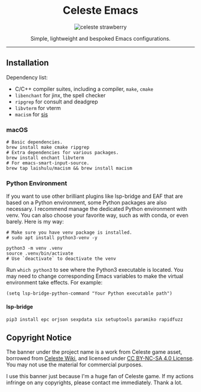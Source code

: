 <div align="center">

# Celeste Emacs

<img src="https://static.miraheze.org/celestewiki/a/ac/Strawberry_flap.gif" alt="celeste strawberry"/>

Simple, lightweight and bespoked Emacs configurations.

</div>

---

## Installation

Dependency list:

- C/C++ compiler suites, including a compiler, `make`, `cmake`
- `libenchant` for jinx, the spell checker
- `ripgrep` for consult and deadgrep
- `libvterm` for vterm
- `macism` for [sis](https://github.com/laishulu/emacs-smart-input-source)

### macOS

``` shell
# Basic dependencies.
brew install make cmake ripgrep
# Extra dependencies for various packages.
brew install enchant libvterm
# For emacs-smart-input-source.
brew tap laishulu/macism && brew install macism
```

### Python Environment

If you want to use other brilliant plugins like lsp-bridge and EAF that are
based on a Python environment, some Python packages are also necessary. I
recommend manage the dedicated Python environment with venv. You can also choose
your favorite way, such as with conda, or even barely. Here is my way:

``` shell
# Make sure you have venv package is installed.
# sudo apt install python3-venv -y

python3 -m venv .venv
source .venv/bin/activate
# Use `deactivate` to deactivate the venv
```

Run `which python3` to see where the Python3 executable is located. You may need
to change corresponding Emacs variables to make the virtual environment take
effects. For example:

``` emacs-lisp
(setq lsp-bridge-python-command "Your Python executable path")
```

#### lsp-bridge

``` shell
pip3 install epc orjson sexpdata six setuptools paramiko rapidfuzz
```

## Copyright Notice

The banner under the project name is a work from Celeste game asset, borrowed
from [Celeste Wiki](https://github.com/laishulu/emacs-smart-input-source), and
licensed under [CC BY-NC-SA 4.0
License](https://creativecommons.org/licenses/by-nc-sa/4.0/deed.en). You may not
use the material for commercial purposes.

I use this banner just because I'm a huge fan of Celeste game. If my actions
infringe on any copyrights, please contact me immediately. Thank a lot.
